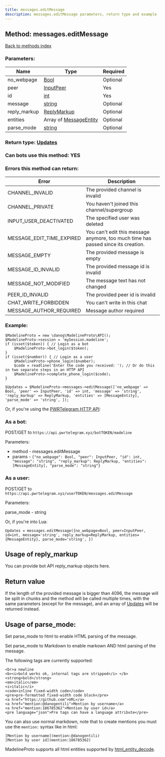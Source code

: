 ```yaml
---
title: messages.editMessage
description: messages.editMessage parameters, return type and example
---
```

## Method: messages.editMessage  
[Back to methods index](index.md)


### Parameters:

| Name     |    Type       | Required |
|----------|---------------|----------|
|no\_webpage|[Bool](../types/Bool.md) | Optional|
|peer|[InputPeer](../types/InputPeer.md) | Yes|
|id|[int](../types/int.md) | Yes|
|message|[string](../types/string.md) | Optional|
|reply\_markup|[ReplyMarkup](../types/ReplyMarkup.md) | Optional|
|entities|Array of [MessageEntity](../types/MessageEntity.md) | Optional|
|parse\_mode| [string](../types/string.md) | Optional |


### Return type: [Updates](../types/Updates.md)

### Can bots use this method: **YES**


### Errors this method can return:

| Error    | Description   |
|----------|---------------|
|CHANNEL_INVALID|The provided channel is invalid|
|CHANNEL_PRIVATE|You haven't joined this channel/supergroup|
|INPUT_USER_DEACTIVATED|The specified user was deleted|
|MESSAGE_EDIT_TIME_EXPIRED|You can't edit this message anymore, too much time has passed since its creation.|
|MESSAGE_EMPTY|The provided message is empty|
|MESSAGE_ID_INVALID|The provided message id is invalid|
|MESSAGE_NOT_MODIFIED|The message text has not changed|
|PEER_ID_INVALID|The provided peer id is invalid|
|CHAT_WRITE_FORBIDDEN|You can't write in this chat|
|MESSAGE_AUTHOR_REQUIRED|Message author required|


### Example:


```
$MadelineProto = new \danog\MadelineProto\API();
$MadelineProto->session = 'mySession.madeline';
if (isset($token)) { // Login as a bot
    $MadelineProto->bot_login($token);
}
if (isset($number)) { // Login as a user
    $MadelineProto->phone_login($number);
    $code = readline('Enter the code you received: '); // Or do this in two separate steps in an HTTP API
    $MadelineProto->complete_phone_login($code);
}

$Updates = $MadelineProto->messages->editMessage(['no_webpage' => Bool, 'peer' => InputPeer, 'id' => int, 'message' => 'string', 'reply_markup' => ReplyMarkup, 'entities' => [MessageEntity], 'parse_mode' => 'string', ]);
```

Or, if you're using the [PWRTelegram HTTP API](https://pwrtelegram.xyz):

### As a bot:

POST/GET to `https://api.pwrtelegram.xyz/botTOKEN/madeline`

Parameters:

* method - messages.editMessage
* params - `{"no_webpage": Bool, "peer": InputPeer, "id": int, "message": "string", "reply_markup": ReplyMarkup, "entities": [MessageEntity], "parse_mode": "string"}`



### As a user:

POST/GET to `https://api.pwrtelegram.xyz/userTOKEN/messages.editMessage`

Parameters:

parse_mode - string



Or, if you're into Lua:

```
Updates = messages.editMessage({no_webpage=Bool, peer=InputPeer, id=int, message='string', reply_markup=ReplyMarkup, entities={MessageEntity}, parse_mode='string', })
```


## Usage of reply_markup

You can provide bot API reply_markup objects here.  



## Return value 

If the length of the provided message is bigger than 4096, the message will be split in chunks and the method will be called multiple times, with the same parameters (except for the message), and an array of [Updates](../types/Updates.md) will be returned instead.



## Usage of parse_mode:

Set parse_mode to html to enable HTML parsing of the message.  

Set parse_mode to Markdown to enable markown AND html parsing of the message.  

The following tags are currently supported:

```
<br>a newline
<b><i>bold works ok, internal tags are stripped</i> </b>
<strong>bold</strong>
<em>italic</em>
<i>italic</i>
<code>inline fixed-width code</code>
<pre>pre-formatted fixed-width code block</pre>
<a href="https://github.com">URL</a>
<a href="mention:@danogentili">Mention by username</a>
<a href="mention:186785362">Mention by user id</a>
<pre language="json">Pre tags can have a language attribute</pre>
```

You can also use normal markdown, note that to create mentions you must use the `mention:` syntax like in html:  

```
[Mention by username](mention:@danogentili)
[Mention by user id](mention:186785362)
```

MadelineProto supports all html entities supported by [html_entity_decode](http://php.net/manual/en/function.html-entity-decode.php).
